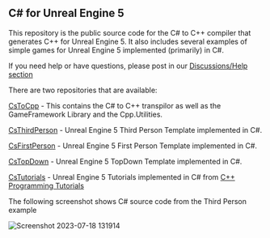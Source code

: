 ## C# for Unreal Engine 5

This repository is the public source code for the C# to C++ compiler
that generates C++ for Unreal Engine 5.  It also includes several examples
of simple games for Unreal Engine 5 implemented (primarily) in C#.

If you need help or have questions, please post in our [Discussions/Help section](https://github.com/orgs/CSharpForUnrealEngine5/discussions/categories/help)

There are two repositories that are available:

[CsToCpp](https://github.com/CSharpForUnrealEngine5/CsToCpp) - This contains the C# to C++ transpilor
as well as the GameFramework Library and the Cpp.Utilities.

[CsThirdPerson](https://github.com/CSharpForUnrealEngine5/CsThirdPerson) - Unreal Engine 5 Third Person 
Template implemented in C#.

[CsFirstPerson](https://github.com/CSharpForUnrealEngine5/CsFirstPerson) - Unreal Engine 5 First Person 
Template implemented in C#.

[CsTopDown](https://github.com/CSharpForUnrealEngine5/CsTopDown) - Unreal Engine 5 TopDown
Template implemented in C#.

[CsTutorials](https://github.com/CSharpForUnrealEngine5/CsTutorials) - Unreal Engine 5 Tutorials implemented in C# from [C++ Programming Tutorials](https://docs.unrealengine.com/4.26/en-US/ProgrammingAndScripting/ProgrammingWithCPP/CPPTutorials/)

The following screenshot shows C# source code from the Third Person example

![Screenshot 2023-07-18 131914](https://github.com/CSharpForUnrealEngine5/.github/assets/342910/b9f18bf4-1cda-4d84-a1dc-43afc8ae4bbb)

